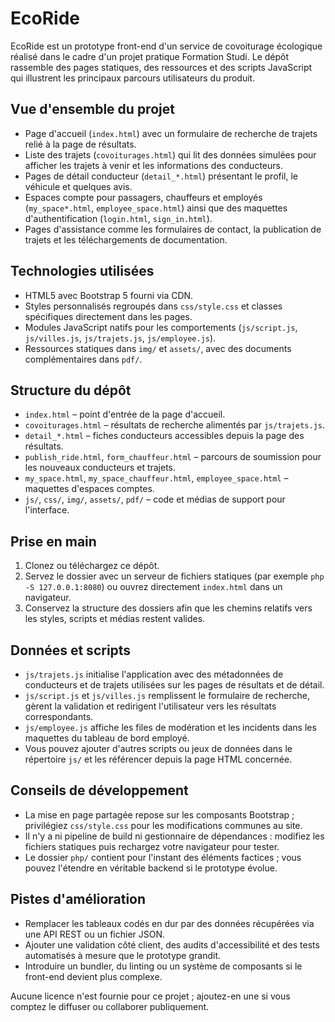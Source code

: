 # EcoRide

EcoRide est un prototype front-end d'un service de covoiturage écologique réalisé dans le cadre d'un projet pratique Formation Studi. Le dépôt rassemble des pages statiques, des ressources et des scripts JavaScript qui illustrent les principaux parcours utilisateurs du produit.

## Vue d'ensemble du projet
- Page d'accueil (`index.html`) avec un formulaire de recherche de trajets relié à la page de résultats.
- Liste des trajets (`covoiturages.html`) qui lit des données simulées pour afficher les trajets à venir et les informations des conducteurs.
- Pages de détail conducteur (`detail_*.html`) présentant le profil, le véhicule et quelques avis.
- Espaces compte pour passagers, chauffeurs et employés (`my_space*.html`, `employee_space.html`) ainsi que des maquettes d'authentification (`login.html`, `sign_in.html`).
- Pages d'assistance comme les formulaires de contact, la publication de trajets et les téléchargements de documentation.

## Technologies utilisées
- HTML5 avec Bootstrap 5 fourni via CDN.
- Styles personnalisés regroupés dans `css/style.css` et classes spécifiques directement dans les pages.
- Modules JavaScript natifs pour les comportements (`js/script.js`, `js/villes.js`, `js/trajets.js`, `js/employee.js`).
- Ressources statiques dans `img/` et `assets/`, avec des documents complémentaires dans `pdf/`.

## Structure du dépôt
- `index.html` – point d'entrée de la page d'accueil.
- `covoiturages.html` – résultats de recherche alimentés par `js/trajets.js`.
- `detail_*.html` – fiches conducteurs accessibles depuis la page des résultats.
- `publish_ride.html`, `form_chauffeur.html` – parcours de soumission pour les nouveaux conducteurs et trajets.
- `my_space.html`, `my_space_chauffeur.html`, `employee_space.html` – maquettes d'espaces comptes.
- `js/`, `css/`, `img/`, `assets/`, `pdf/` – code et médias de support pour l'interface.

## Prise en main
1. Clonez ou téléchargez ce dépôt.
2. Servez le dossier avec un serveur de fichiers statiques (par exemple `php -S 127.0.0.1:8080`) ou ouvrez directement `index.html` dans un navigateur.
3. Conservez la structure des dossiers afin que les chemins relatifs vers les styles, scripts et médias restent valides.

## Données et scripts
- `js/trajets.js` initialise l'application avec des métadonnées de conducteurs et de trajets utilisées sur les pages de résultats et de détail.
- `js/script.js` et `js/villes.js` remplissent le formulaire de recherche, gèrent la validation et redirigent l'utilisateur vers les résultats correspondants.
- `js/employee.js` affiche les files de modération et les incidents dans les maquettes du tableau de bord employé.
- Vous pouvez ajouter d'autres scripts ou jeux de données dans le répertoire `js/` et les référencer depuis la page HTML concernée.

## Conseils de développement
- La mise en page partagée repose sur les composants Bootstrap ; privilégiez `css/style.css` pour les modifications communes au site.
- Il n'y a ni pipeline de build ni gestionnaire de dépendances : modifiez les fichiers statiques puis rechargez votre navigateur pour tester.
- Le dossier `php/` contient pour l'instant des éléments factices ; vous pouvez l'étendre en véritable backend si le prototype évolue.

## Pistes d'amélioration
- Remplacer les tableaux codés en dur par des données récupérées via une API REST ou un fichier JSON.
- Ajouter une validation côté client, des audits d'accessibilité et des tests automatisés à mesure que le prototype grandit.
- Introduire un bundler, du linting ou un système de composants si le front-end devient plus complexe.

Aucune licence n'est fournie pour ce projet ; ajoutez-en une si vous comptez le diffuser ou collaborer publiquement.
